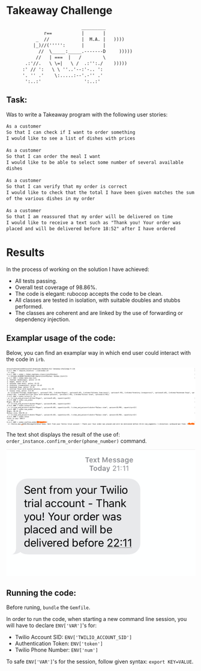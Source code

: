 Takeaway Challenge
==================
```
                            _________
              r==           |       |
           _  //            |  M.A. |   ))))
          |_)//(''''':      |       |
            //  \_____:_____.-------D     )))))
           //   | ===  |   /        \
       .:'//.   \ \=|   \ /  .:'':./    )))))
      :' // ':   \ \ ''..'--:'-.. ':
      '. '' .'    \:.....:--'.-'' .'
       ':..:'                ':..:'

 ```



Task:
-----

Was to write a Takeaway program with the following user stories:

```
As a customer
So that I can check if I want to order something
I would like to see a list of dishes with prices

As a customer
So that I can order the meal I want
I would like to be able to select some number of several available dishes

As a customer
So that I can verify that my order is correct
I would like to check that the total I have been given matches the sum of the various dishes in my order

As a customer
So that I am reassured that my order will be delivered on time
I would like to receive a text such as "Thank you! Your order was placed and will be delivered before 18:52" after I have ordered
```


Results
==================

In the process of working on the solution I have achieved:

* All tests passing.
* Overall test coverage of 98.86%.
* The code is elegant: rubocop accepts the code to be clean. 
* All classes are tested in isolation, with suitable doubles and stubbs performed.
* The classes are coherent and are linked by the use of forwarding or dependency injection.

Examplar usage of the code:
-----

Below, you can find an examplar way in which end user could interact with the code in `irb`.


![](/irbshot.png)

The text shot displays the result of the use of: `order_instance.confirm_order(phone_number)` command.

![](/textsample.png)


Running the code:
-----
Before runing, `bundle` the `Gemfile`. 

In order to run the code, when starting a new command line session, you will have to declare `ENV['VAR']`'s for:

* Twilio Account SID: `ENV['TWILIO_ACCOUNT_SID']`
* Authentication Token: `ENV['token']`
* Twilio Phone Number:  `ENV['num']`

To safe `ENV['VAR']`'s for the session, follow given syntax: `export KEY=VALUE`.
